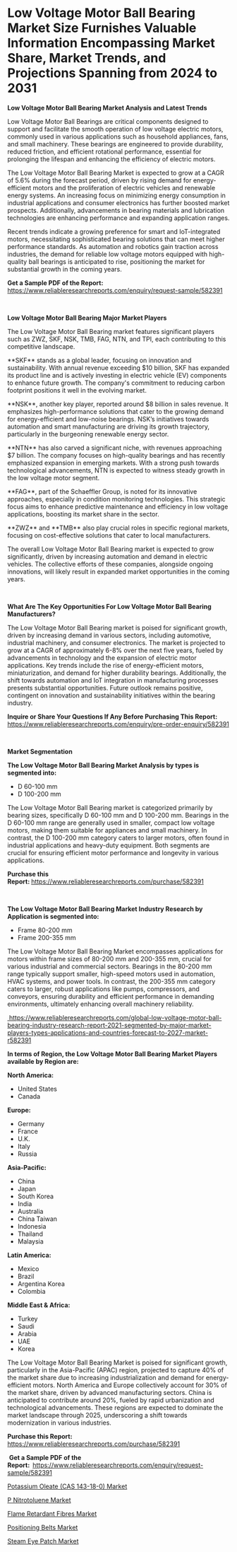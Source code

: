 <p><h1>Low Voltage Motor Ball Bearing Market Size Furnishes Valuable Information Encompassing Market Share, Market Trends, and Projections Spanning from 2024 to 2031</h1></p><p><strong>Low Voltage Motor Ball Bearing Market Analysis and Latest Trends</strong></p>
<p><p>Low Voltage Motor Ball Bearings are critical components designed to support and facilitate the smooth operation of low voltage electric motors, commonly used in various applications such as household appliances, fans, and small machinery. These bearings are engineered to provide durability, reduced friction, and efficient rotational performance, essential for prolonging the lifespan and enhancing the efficiency of electric motors.</p><p>The Low Voltage Motor Ball Bearing Market is expected to grow at a CAGR of 5.6% during the forecast period, driven by rising demand for energy-efficient motors and the proliferation of electric vehicles and renewable energy systems. An increasing focus on minimizing energy consumption in industrial applications and consumer electronics has further boosted market prospects. Additionally, advancements in bearing materials and lubrication technologies are enhancing performance and expanding application ranges.</p><p>Recent trends indicate a growing preference for smart and IoT-integrated motors, necessitating sophisticated bearing solutions that can meet higher performance standards. As automation and robotics gain traction across industries, the demand for reliable low voltage motors equipped with high-quality ball bearings is anticipated to rise, positioning the market for substantial growth in the coming years.</p></p>
<p><strong>Get a Sample PDF of the Report:&nbsp;</strong> <a href="https://www.reliableresearchreports.com/enquiry/request-sample/582391?utm_campaign=1347&utm_medium=2&utm_source=Github&utm_content=ia&utm_term=27092024&utm_id=low-voltage-motor-ball-bearing">https://www.reliableresearchreports.com/enquiry/request-sample/582391</a></p>
<p>&nbsp;</p>
<p><strong>Low Voltage Motor Ball Bearing Major Market Players</strong></p>
<p><p>The Low Voltage Motor Ball Bearing market features significant players such as ZWZ, SKF, NSK, TMB, FAG, NTN, and TPI, each contributing to this competitive landscape.</p><p>**SKF** stands as a global leader, focusing on innovation and sustainability. With annual revenue exceeding $10 billion, SKF has expanded its product line and is actively investing in electric vehicle (EV) components to enhance future growth. The company's commitment to reducing carbon footprint positions it well in the evolving market.</p><p>**NSK**, another key player, reported around $8 billion in sales revenue. It emphasizes high-performance solutions that cater to the growing demand for energy-efficient and low-noise bearings. NSK’s initiatives towards automation and smart manufacturing are driving its growth trajectory, particularly in the burgeoning renewable energy sector.</p><p>**NTN** has also carved a significant niche, with revenues approaching $7 billion. The company focuses on high-quality bearings and has recently emphasized expansion in emerging markets. With a strong push towards technological advancements, NTN is expected to witness steady growth in the low voltage motor segment.</p><p>**FAG**, part of the Schaeffler Group, is noted for its innovative approaches, especially in condition monitoring technologies. This strategic focus aims to enhance predictive maintenance and efficiency in low voltage applications, boosting its market share in the sector.</p><p>**ZWZ** and **TMB** also play crucial roles in specific regional markets, focusing on cost-effective solutions that cater to local manufacturers.</p><p>The overall Low Voltage Motor Ball Bearing market is expected to grow significantly, driven by increasing automation and demand in electric vehicles. The collective efforts of these companies, alongside ongoing innovations, will likely result in expanded market opportunities in the coming years.</p></p>
<p>&nbsp;</p>
<p><strong>What Are The Key Opportunities For Low Voltage Motor Ball Bearing Manufacturers?</strong></p>
<p><p>The Low Voltage Motor Ball Bearing market is poised for significant growth, driven by increasing demand in various sectors, including automotive, industrial machinery, and consumer electronics. The market is projected to grow at a CAGR of approximately 6-8% over the next five years, fueled by advancements in technology and the expansion of electric motor applications. Key trends include the rise of energy-efficient motors, miniaturization, and demand for higher durability bearings. Additionally, the shift towards automation and IoT integration in manufacturing processes presents substantial opportunities. Future outlook remains positive, contingent on innovation and sustainability initiatives within the bearing industry.</p></p>
<p><strong>Inquire or Share Your Questions If Any Before Purchasing This Report:</strong> <a href="https://www.reliableresearchreports.com/enquiry/pre-order-enquiry/582391?utm_campaign=1347&utm_medium=2&utm_source=Github&utm_content=ia&utm_term=27092024&utm_id=low-voltage-motor-ball-bearing">https://www.reliableresearchreports.com/enquiry/pre-order-enquiry/582391</a></p>
<p>&nbsp;</p>
<p><strong>Market Segmentation</strong></p>
<p><strong>The Low Voltage Motor Ball Bearing Market Analysis by types is segmented into:</strong></p>
<p><ul><li>D 60-100 mm</li><li>D 100-200 mm</li></ul></p>
<p><p>The Low Voltage Motor Ball Bearing market is categorized primarily by bearing sizes, specifically D 60-100 mm and D 100-200 mm. Bearings in the D 60-100 mm range are generally used in smaller, compact low voltage motors, making them suitable for appliances and small machinery. In contrast, the D 100-200 mm category caters to larger motors, often found in industrial applications and heavy-duty equipment. Both segments are crucial for ensuring efficient motor performance and longevity in various applications.</p></p>
<p><strong>Purchase this Report:&nbsp;</strong><a href="https://www.reliableresearchreports.com/purchase/582391?utm_campaign=1347&utm_medium=2&utm_source=Github&utm_content=ia&utm_term=27092024&utm_id=low-voltage-motor-ball-bearing">https://www.reliableresearchreports.com/purchase/582391</a></p>
<p>&nbsp;</p>
<p><strong>The Low Voltage Motor Ball Bearing Market Industry Research by Application is segmented into:</strong></p>
<p><ul><li>Frame 80-200 mm</li><li>Frame 200-355 mm</li></ul></p>
<p><p>The Low Voltage Motor Ball Bearing Market encompasses applications for motors within frame sizes of 80-200 mm and 200-355 mm, crucial for various industrial and commercial sectors. Bearings in the 80-200 mm range typically support smaller, high-speed motors used in automation, HVAC systems, and power tools. In contrast, the 200-355 mm category caters to larger, robust applications like pumps, compressors, and conveyors, ensuring durability and efficient performance in demanding environments, ultimately enhancing overall machinery reliability.</p></p>
<p><a href="https://www.reliableresearchreports.com/global-low-voltage-motor-ball-bearing-industry-research-report-2021-segmented-by-major-market-players-types-applications-and-countries-forecast-to-2027-market-r582391?utm_campaign=1347&utm_medium=2&utm_source=Github&utm_content=ia&utm_term=27092024&utm_id=low-voltage-motor-ball-bearing">&nbsp;https://www.reliableresearchreports.com/global-low-voltage-motor-ball-bearing-industry-research-report-2021-segmented-by-major-market-players-types-applications-and-countries-forecast-to-2027-market-r582391</a></p>
<p><strong>In terms of Region, the Low Voltage Motor Ball Bearing Market Players available by Region are:</strong></p>
<p>
    <p> <strong> North America: </strong>
        <ul>
            <li>United States</li>
            <li>Canada</li>
        </ul>
        </p> 
    <p> <strong> Europe: </strong>
        <ul>
            <li>Germany</li>
            <li>France</li>
            <li>U.K.</li>
            <li>Italy</li>
            <li>Russia</li>
        </ul>
        </p> 
    <p> <strong> Asia-Pacific: </strong>
        <ul>
            <li>China</li>
            <li>Japan</li>
            <li>South Korea</li>
            <li>India</li>
            <li>Australia</li>
            <li>China Taiwan</li>
            <li>Indonesia</li>
            <li>Thailand</li>
            <li>Malaysia</li>
        </ul>
        </p> 
    <p> <strong> Latin America: </strong>
        <ul>
            <li>Mexico</li>
            <li>Brazil</li>
            <li>Argentina Korea</li>
            <li>Colombia</li>
        </ul>
        </p> 
    <p> <strong> Middle East & Africa: </strong>
        <ul>
            <li>Turkey</li>
            <li>Saudi</li>
            <li>Arabia</li>
            <li>UAE</li>
            <li>Korea</li>
        </ul>
    </p>
    </p>
<p><p>The Low Voltage Motor Ball Bearing Market is poised for significant growth, particularly in the Asia-Pacific (APAC) region, projected to capture 40% of the market share due to increasing industrialization and demand for energy-efficient motors. North America and Europe collectively account for 30% of the market share, driven by advanced manufacturing sectors. China is anticipated to contribute around 20%, fueled by rapid urbanization and technological advancements. These regions are expected to dominate the market landscape through 2025, underscoring a shift towards modernization in various industries.</p></p>
<p><strong>Purchase this Report: </strong><a href="https://www.reliableresearchreports.com/purchase/582391?utm_campaign=1347&utm_medium=2&utm_source=Github&utm_content=ia&utm_term=27092024&utm_id=low-voltage-motor-ball-bearing">https://www.reliableresearchreports.com/purchase/582391</a></p>
<p>&nbsp;<strong>Get a Sample PDF of the Report:&nbsp;&nbsp;</strong><a href="https://www.reliableresearchreports.com/enquiry/request-sample/582391?utm_campaign=1347&utm_medium=2&utm_source=Github&utm_content=ia&utm_term=27092024&utm_id=low-voltage-motor-ball-bearing">https://www.reliableresearchreports.com/enquiry/request-sample/582391</a></p>
<p><strong></strong></p>
<p><p><a href="https://issuu.com/reportprime-2/docs/potassium-oleate-cas-143-18-0-marke_bf8f0601365525?utm_campaign=1347&utm_medium=2&utm_source=Github&utm_content=ia&utm_term=27092024&utm_id=low-voltage-motor-ball-bearing">Potassium Oleate (CAS 143-18-0) Market</a></p><p><a href="https://www.linkedin.com/pulse/emerging-opportunities-challenges-global-p-nitrotoluene-market-boqhc?utm_campaign=1347&utm_medium=2&utm_source=Github&utm_content=ia&utm_term=27092024&utm_id=low-voltage-motor-ball-bearing">P Nitrotoluene Market</a></p><p><a href="https://www.linkedin.com/pulse/global-flame-retardant-fibres-market-opportunities-challenges2024-ygtoc?utm_campaign=1347&utm_medium=2&utm_source=Github&utm_content=ia&utm_term=27092024&utm_id=low-voltage-motor-ball-bearing">Flame Retardant Fibres Market</a></p><p><a href="https://www.linkedin.com/pulse/analyzing-positioning-belts-market-dynamics-growth-drivers-hwmlc?utm_campaign=1347&utm_medium=2&utm_source=Github&utm_content=ia&utm_term=27092024&utm_id=low-voltage-motor-ball-bearing">Positioning Belts Market</a></p><p><a href="https://issuu.com/reportprime-2/docs/steam-eye-patch-market-size-2030.pp_8ad609511ea840?utm_campaign=1347&utm_medium=2&utm_source=Github&utm_content=ia&utm_term=27092024&utm_id=low-voltage-motor-ball-bearing">Steam Eye Patch Market</a></p></p>